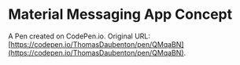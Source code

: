 # Material Messaging App Concept

A Pen created on CodePen.io. Original URL: [https://codepen.io/ThomasDaubenton/pen/QMqaBN](https://codepen.io/ThomasDaubenton/pen/QMqaBN).


